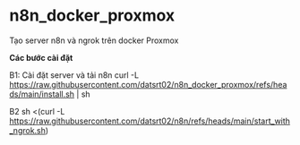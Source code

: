 # n8n_docker_proxmox
Tạo server n8n và ngrok trên docker Proxmox

**Các bước cài đặt**

B1: Cài đặt server và tải n8n
curl -L https://raw.githubusercontent.com/datsrt02/n8n_docker_proxmox/refs/heads/main/install.sh | sh

B2
sh <(curl -L https://raw.githubusercontent.com/datsrt02/n8n/refs/heads/main/start_with_ngrok.sh)
